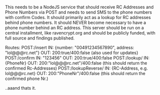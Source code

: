 This needs to be a NodeJS service that should receive RC Addresses and Phone Numbers via POST
and needs to send SMS to the phone numbers with confirm Codes.
It should primarily act as a lookup for RC addresses behind phone numbers.
It should NEVER become necessary to have a phone number behind an RC address.
This server should be run on a central installment, like ravencrypt.org and should be publicly funded,
with full source and findings published.

Routes:
POST:/insert
    IN: {number: "00491234567890", address: "lol@@@rc.net"}
    OUT: 200:true/400:false   (also used for updates}
POST:/confirm
    IN: "123456"
    OUT: 200:true/400:false
POST:/lookup/
    IN: {PhoneNr}
    OUT: 200:"lol@@@rc.net"/400:false  (this should return the confirmed Rc-Addresses)
POST:/lookupReverse/
    IN: {RC-Address, e.g. lol@@@rc.net}
    OUT: 200:"PhoneNr"/400:false (this should return the confirmed phone Nr.)

..aaand thats it.
